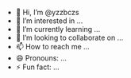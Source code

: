 - 👋 Hi, I’m @yzzbczs
- 👀 I’m interested in ...
- 🌱 I’m currently learning ...
- 💞️ I’m looking to collaborate on ...
- 📫 How to reach me ...
- 😄 Pronouns: ...
- ⚡ Fun fact: ...

<!---
yzzbczs/yzzbczs is a ✨ special ✨ repository because its `README.md` (this file) appears on your GitHub profile.
You can click the Preview link to take a look at your changes.
--->
